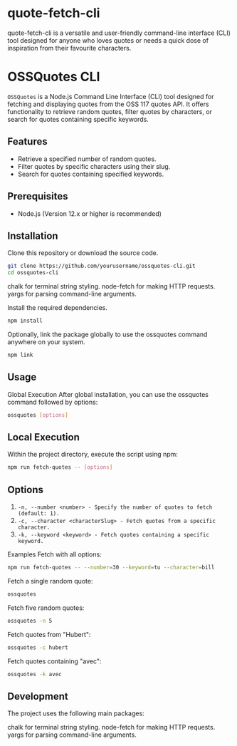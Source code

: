 # quote-fetch-cli
quote-fetch-cli is a versatile and user-friendly command-line interface (CLI) tool designed for anyone who loves quotes or needs a quick dose of inspiration from their favourite characters.

# OSSQuotes CLI

`OSSQuotes` is a Node.js Command Line Interface (CLI) tool designed for fetching and displaying quotes from the OSS 117 quotes API. It offers functionality to retrieve random quotes, filter quotes by characters, or search for quotes containing specific keywords.

## Features

- Retrieve a specified number of random quotes.
- Filter quotes by specific characters using their slug.
- Search for quotes containing specified keywords.

## Prerequisites

- Node.js (Version 12.x or higher is recommended)

## Installation

Clone this repository or download the source code.

```sh
git clone https://github.com/yourusername/ossquotes-cli.git
cd ossquotes-cli
```
chalk for terminal string styling.
node-fetch for making HTTP requests.
yargs for parsing command-line arguments.

Install the required dependencies.

```sh
npm install
```
Optionally, link the package globally to use the ossquotes command anywhere on your system.


```sh
npm link
```

## Usage
Global Execution
After global installation, you can use the ossquotes command followed by options:

```sh
ossquotes [options]
```
## Local Execution
Within the project directory, execute the script using npm:

```sh
npm run fetch-quotes -- [options]
```

## Options
 
1. `-n, --number <number> - Specify the number of quotes to fetch (default: 1). `
2. `-c, --character <characterSlug> - Fetch quotes from a specific character. `
3. `-k, --keyword <keyword> - Fetch quotes containing a specific keyword. `
 
Examples
Fetch with all options:

```sh
npm run fetch-quotes -- --number=30 --keyword=tu --character=bill
```
Fetch a single random quote:

```sh
ossquotes
```
Fetch five random quotes:

```sh
ossquotes -n 5
```
Fetch quotes from "Hubert":

```sh
ossquotes -c hubert
```
Fetch quotes containing "avec":

```sh
ossquotes -k avec
```
## Development
The project uses the following main packages:

chalk for terminal string styling.
node-fetch for making HTTP requests.
yargs for parsing command-line arguments.

